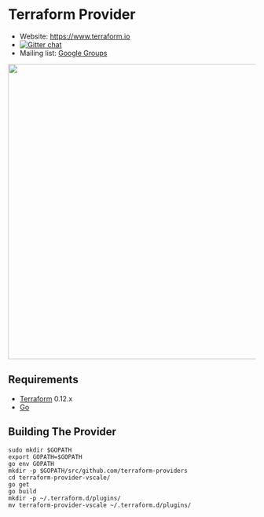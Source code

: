 Terraform Provider
==================

- Website: https://www.terraform.io
- [![Gitter chat](https://badges.gitter.im/hashicorp-terraform/Lobby.png)](https://gitter.im/hashicorp-terraform/Lobby)
- Mailing list: [Google Groups](http://groups.google.com/group/terraform-tool)

<img src="https://cdn.rawgit.com/hashicorp/terraform-website/master/content/source/assets/images/logo-hashicorp.svg" width="600px">

Requirements
------------

-	[Terraform](https://www.terraform.io/downloads.html) 0.12.x
-	[Go](https://developer.fedoraproject.org/tech/languages/go/go-installation.html) 

Building The Provider
---------------------
```
sudo mkdir $GOPATH
export GOPATH=$GOPATH
go env GOPATH
mkdir -p $GOPATH/src/github.com/terraform-providers
cd terraform-provider-vscale/
go get
go build
mkdir -p ~/.terraform.d/plugins/ 
mv terraform-provider-vscale ~/.terraform.d/plugins/
```
